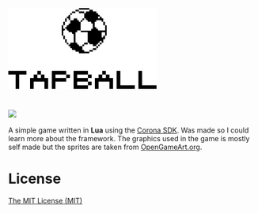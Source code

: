 <img src="https://github.com/kleinrein/tapball/blob/master/logo.png" width="300">

# 

<img src="https://thumbs.gfycat.com/DistantUnknownCaracal-size_restricted.gif" width="350">

A simple game written in **Lua** using the [Corona SDK](https://coronalabs.com). Was made so I could learn more about the framework. The graphics used in the game is mostly self made but the sprites are taken from [OpenGameArt.org](https://opengameart.org).

# License
[The MIT License (MIT)](https://opensource.org/licenses/MIT)